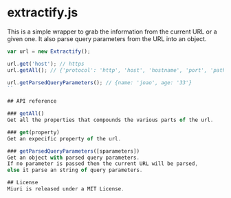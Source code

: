 # extractify.js

This is a simple wrapper to grab the information from the current URL or a given one.
It also parse query parameters from the URL into an object.

```javascript
var url = new Extractify();

url.get('host'); // https
url.getAll(); // {'protocol': 'http', 'host', 'hostname', 'port', 'pathname', 'search'}

url.getParsedQueryParameters(); // {name: 'joao', age: '33'}
``

## API reference

### getAll()
Get all the properties that compounds the various parts of the url.

### get(property)
Get an expecific property of the url.

### getParsedQueryParameters([sparameters])
Get an object with parsed query parameters.
If no parameter is passed then the current URL will be parsed,
else it parse an string of query parameters.

## License
Miuri is released under a MIT License.